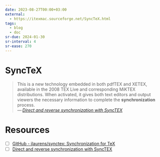 ```yaml
---
date: 2023-08-27T00:00+03:00
external:
  - https://itexmac.sourceforge.net/SyncTeX.html
tags:
  - blog
  - doc
sr-due: 2024-01-30
sr-interval: 4
sr-ease: 270
---
```


# SyncTeX

> This is a new technology embedded in both pdfTEX and XETEX, available in the
> 2008 TEX Live and corresponding MiKTEX distributions. When activated, it gives
> both text editors and output viewers the necessary information to complete the
> **synchronization** process.\
> — <cite>[Direct and reverse synchronization with SyncTEX](https://tug.org/TUGboat/tb29-3/tb93laurens.pdf)</cite>

# Resources

- [ ] [GitHub - jlaurens/synctex: Synchronization for TeX](https://github.com/jlaurens/synctex)
- [ ] [Direct and reverse synchronization with SyncTEX](https://tug.org/TUGboat/tb29-3/tb93laurens.pdf)
